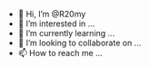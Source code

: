 - 👋 Hi, I’m @R20my
- 👀 I’m interested in ...
- 🌱 I’m currently learning ...
- 💞️ I’m looking to collaborate on ...
- 📫 How to reach me ...

<!---
R20my/R20my is a ✨ special ✨ repository because its `README.md` (this file) appears on your GitHub profile.
You can click the Preview link to take a look at your changes.
--->
